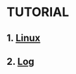 # **TUTORIAL**
## 1. [Linux](https://github.com/PhamKhahn/Tong-hop-Note/blob/master/Linux/README.md)
## 2. [Log](https://github.com/PhamKhahn/Tong-hop-Note/blob/master/Log/README.md)
